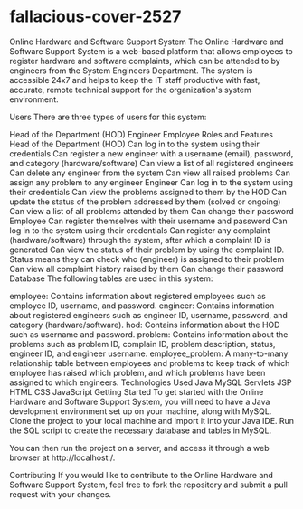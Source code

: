 # fallacious-cover-2527
Online Hardware and Software Support System
The Online Hardware and Software Support System is a web-based platform that allows employees to register hardware and software complaints, which can be attended to by engineers from the System Engineers Department. The system is accessible 24x7 and helps to keep the IT staff productive with fast, accurate, remote technical support for the organization's system environment.

Users
There are three types of users for this system:

Head of the Department (HOD)
Engineer
Employee
Roles and Features
Head of the Department (HOD)
Can log in to the system using their credentials
Can register a new engineer with a username (email), password, and category (hardware/software)
Can view a list of all registered engineers
Can delete any engineer from the system
Can view all raised problems
Can assign any problem to any engineer
Engineer
Can log in to the system using their credentials
Can view the problems assigned to them by the HOD
Can update the status of the problem addressed by them (solved or ongoing)
Can view a list of all problems attended by them
Can change their password
Employee
Can register themselves with their username and password
Can log in to the system using their credentials
Can register any complaint (hardware/software) through the system, after which a complaint ID is generated
Can view the status of their problem by using the complaint ID. Status means they can check who (engineer) is assigned to their problem
Can view all complaint history raised by them
Can change their password
Database
The following tables are used in this system:

employee: Contains information about registered employees such as employee ID, username, and password.
engineer: Contains information about registered engineers such as engineer ID, username, password, and category (hardware/software).
hod: Contains information about the HOD such as username and password.
problem: Contains information about the problems such as problem ID, complain ID, problem description, status, engineer ID, and engineer username.
employee_problem: A many-to-many relationship table between employees and problems to keep track of which employee has raised which problem, and which problems have been assigned to which engineers.
Technologies Used
Java
MySQL
Servlets
JSP
HTML
CSS
JavaScript
Getting Started
To get started with the Online Hardware and Software Support System, you will need to have a Java development environment set up on your machine, along with MySQL. Clone the project to your local machine and import it into your Java IDE. Run the SQL script to create the necessary database and tables in MySQL.

You can then run the project on a server, and access it through a web browser at http://localhost:<port>/.

Contributing
If you would like to contribute to the Online Hardware and Software Support System, feel free to fork the repository and submit a pull request with your changes.

